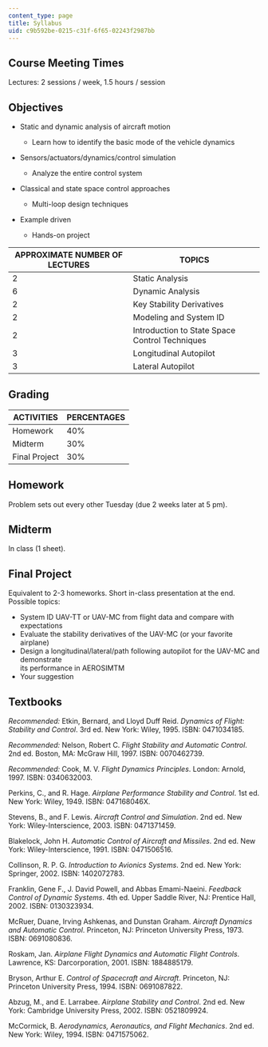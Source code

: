 ```yaml
---
content_type: page
title: Syllabus
uid: c9b592be-0215-c31f-6f65-02243f2987bb
---
```


Course Meeting Times
--------------------

Lectures: 2 sessions / week, 1.5 hours / session

Objectives
----------

*   Static and dynamic analysis of aircraft motion
    *   Learn how to identify the basic mode of the vehicle dynamics  
          
        
*   Sensors/actuators/dynamics/control simulation
    *   Analyze the entire control system  
          
        
*   Classical and state space control approaches
    *   Multi-loop design techniques  
          
        
*   Example driven
    *   Hands-on project

| APPROXIMATE NUMBER OF LECTURES | TOPICS |
| --- | --- |
| 2 | Static Analysis |
| 6 | Dynamic Analysis |
| 2 | Key Stability Derivatives |
| 2 | Modeling and System ID |
| 2 | Introduction to State Space Control Techniques |
| 3 | Longitudinal Autopilot |
| 3 | Lateral Autopilot 

Grading
-------

| ACTIVITIES | PERCENTAGES |
| --- | --- |
| Homework | 40% |
| Midterm | 30% |
| Final Project | 30% 

Homework
--------

Problem sets out every other Tuesday (due 2 weeks later at 5 pm).

Midterm
-------

In class (1 sheet).

Final Project
-------------

Equivalent to 2-3 homeworks. Short in-class presentation at the end. Possible topics:

*   System ID UAV-TT or UAV-MC from flight data and compare with expectations
*   Evaluate the stability derivatives of the UAV-MC (or your favorite airplane)
*   Design a longitudinal/lateral/path following autopilot for the UAV-MC and demonstrate  
    its performance in AEROSIMTM
*   Your suggestion

Textbooks
---------

_Recommended:_ Etkin, Bernard, and Lloyd Duff Reid. _Dynamics of Flight: Stability and Control_. 3rd ed. New York: Wiley, 1995. ISBN: 0471034185.

_Recommended:_ Nelson, Robert C. _Flight Stability and Automatic Control_. 2nd ed. Boston, MA: McGraw Hill, 1997. ISBN: 0070462739.

_Recommended:_ Cook, M. V. _Flight Dynamics Principles_. London: Arnold, 1997. ISBN: 0340632003.

Perkins, C., and R. Hage. _Airplane Performance Stability and Control_. 1st ed. New York: Wiley, 1949. ISBN: 047168046X.

Stevens, B., and F. Lewis. _Aircraft Control and Simulation_. 2nd ed. New York: Wiley-Interscience, 2003. ISBN: 0471371459.

Blakelock, John H. _Automatic Control of Aircraft and Missiles_. 2nd ed. New York: Wiley-Interscience, 1991. ISBN: 0471506516.

Collinson, R. P. G. _Introduction to Avionics Systems_. 2nd ed. New York: Springer, 2002. ISBN: 1402072783.

Franklin, Gene F., J. David Powell, and Abbas Emami-Naeini. _Feedback Control of Dynamic Systems_. 4th ed. Upper Saddle River, NJ: Prentice Hall, 2002. ISBN: 0130323934.

McRuer, Duane, Irving Ashkenas, and Dunstan Graham. _Aircraft Dynamics and Automatic Control_. Princeton, NJ: Princeton University Press, 1973. ISBN: 0691080836.

Roskam, Jan. _Airplane Flight Dynamics and Automatic Flight Controls_. Lawrence, KS: Darcorporation, 2001. ISBN: 1884885179.

Bryson, Arthur E. _Control of Spacecraft and Aircraft_. Princeton, NJ: Princeton University Press, 1994. ISBN: 0691087822.

Abzug, M., and E. Larrabee. _Airplane Stability and Control_. 2nd ed. New York: Cambridge University Press, 2002. ISBN: 0521809924.

McCormick, B. _Aerodynamics, Aeronautics, and Flight Mechanics_. 2nd ed. New York: Wiley, 1994. ISBN: 0471575062.